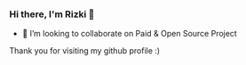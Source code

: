 ### Hi there, I'm Rizki 👋

<!-- **rizkilabs/rizkilabs** is a ✨ _special_ ✨ repository because its `README.md` (this file) appears on your GitHub profile. -->

<!-- Here are some ideas to get you started: -->

- 👯 I’m looking to collaborate on Paid & Open Source Project

Thank you for visiting my github profile :)
<!-- - 🌱 I’m currently learning ... -->
<!-- - 🤔 I’m looking for help with ... -->
<!-- - 💬 Ask me about ... -->
<!-- - 📫 How to reach me: ... -->
<!-- - 😄 Pronouns: ... -->
<!-- - ⚡ Fun fact: ... -->

<!-- 
[![Top Langs](https://github-readme-stats.vercel.app/api/top-langs/?username=rizkilabs&langs_count=8&layout=compact)](https://github.com/anuraghazra/github-readme-stats)
 -->
<!--  [![Top Langs](https://github-readme-stats.vercel.app/api/top-langs/?username=rizkilabs&layout=compact)](https://github.com/anuraghazra/github-readme-stats) -->

